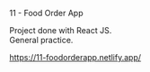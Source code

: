 11 - Food Order App

Project done with React JS.  
General practice.

https://11-foodorderapp.netlify.app/